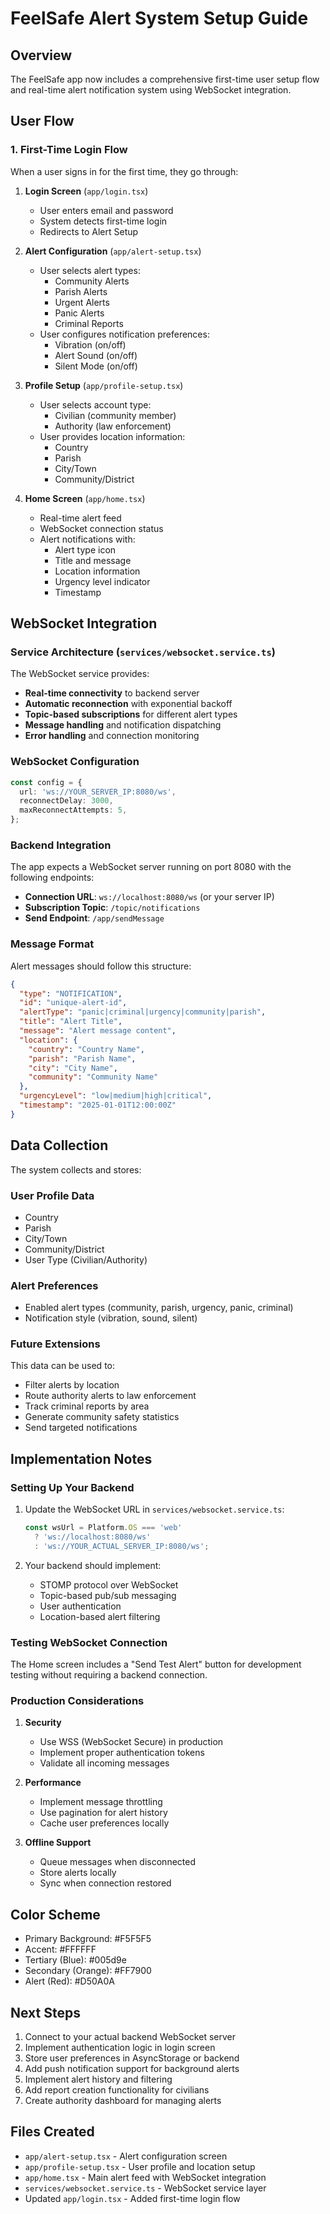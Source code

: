 # FeelSafe Alert System Setup Guide

## Overview

The FeelSafe app now includes a comprehensive first-time user setup flow and real-time alert notification system using WebSocket integration.

## User Flow

### 1. First-Time Login Flow
When a user signs in for the first time, they go through:

1. **Login Screen** (`app/login.tsx`)
   - User enters email and password
   - System detects first-time login
   - Redirects to Alert Setup

2. **Alert Configuration** (`app/alert-setup.tsx`)
   - User selects alert types:
     - Community Alerts
     - Parish Alerts
     - Urgent Alerts
     - Panic Alerts
     - Criminal Reports
   - User configures notification preferences:
     - Vibration (on/off)
     - Alert Sound (on/off)
     - Silent Mode (on/off)

3. **Profile Setup** (`app/profile-setup.tsx`)
   - User selects account type:
     - Civilian (community member)
     - Authority (law enforcement)
   - User provides location information:
     - Country
     - Parish
     - City/Town
     - Community/District

4. **Home Screen** (`app/home.tsx`)
   - Real-time alert feed
   - WebSocket connection status
   - Alert notifications with:
     - Alert type icon
     - Title and message
     - Location information
     - Urgency level indicator
     - Timestamp

## WebSocket Integration

### Service Architecture (`services/websocket.service.ts`)

The WebSocket service provides:

- **Real-time connectivity** to backend server
- **Automatic reconnection** with exponential backoff
- **Topic-based subscriptions** for different alert types
- **Message handling** and notification dispatching
- **Error handling** and connection monitoring

### WebSocket Configuration

```typescript
const config = {
  url: 'ws://YOUR_SERVER_IP:8080/ws',
  reconnectDelay: 3000,
  maxReconnectAttempts: 5,
};
```

### Backend Integration

The app expects a WebSocket server running on port 8080 with the following endpoints:

- **Connection URL**: `ws://localhost:8080/ws` (or your server IP)
- **Subscription Topic**: `/topic/notifications`
- **Send Endpoint**: `/app/sendMessage`

### Message Format

Alert messages should follow this structure:

```json
{
  "type": "NOTIFICATION",
  "id": "unique-alert-id",
  "alertType": "panic|criminal|urgency|community|parish",
  "title": "Alert Title",
  "message": "Alert message content",
  "location": {
    "country": "Country Name",
    "parish": "Parish Name",
    "city": "City Name",
    "community": "Community Name"
  },
  "urgencyLevel": "low|medium|high|critical",
  "timestamp": "2025-01-01T12:00:00Z"
}
```

## Data Collection

The system collects and stores:

### User Profile Data
- Country
- Parish
- City/Town
- Community/District
- User Type (Civilian/Authority)

### Alert Preferences
- Enabled alert types (community, parish, urgency, panic, criminal)
- Notification style (vibration, sound, silent)

### Future Extensions
This data can be used to:
- Filter alerts by location
- Route authority alerts to law enforcement
- Track criminal reports by area
- Generate community safety statistics
- Send targeted notifications

## Implementation Notes

### Setting Up Your Backend

1. Update the WebSocket URL in `services/websocket.service.ts`:
   ```typescript
   const wsUrl = Platform.OS === 'web'
     ? 'ws://localhost:8080/ws'
     : 'ws://YOUR_ACTUAL_SERVER_IP:8080/ws';
   ```

2. Your backend should implement:
   - STOMP protocol over WebSocket
   - Topic-based pub/sub messaging
   - User authentication
   - Location-based alert filtering

### Testing WebSocket Connection

The Home screen includes a "Send Test Alert" button for development testing without requiring a backend connection.

### Production Considerations

1. **Security**
   - Use WSS (WebSocket Secure) in production
   - Implement proper authentication tokens
   - Validate all incoming messages

2. **Performance**
   - Implement message throttling
   - Use pagination for alert history
   - Cache user preferences locally

3. **Offline Support**
   - Queue messages when disconnected
   - Store alerts locally
   - Sync when connection restored

## Color Scheme

- Primary Background: #F5F5F5
- Accent: #FFFFFF
- Tertiary (Blue): #005d9e
- Secondary (Orange): #FF7900
- Alert (Red): #D50A0A

## Next Steps

1. Connect to your actual backend WebSocket server
2. Implement authentication logic in login screen
3. Store user preferences in AsyncStorage or backend
4. Add push notification support for background alerts
5. Implement alert history and filtering
6. Add report creation functionality for civilians
7. Create authority dashboard for managing alerts

## Files Created

- `app/alert-setup.tsx` - Alert configuration screen
- `app/profile-setup.tsx` - User profile and location setup
- `app/home.tsx` - Main alert feed with WebSocket integration
- `services/websocket.service.ts` - WebSocket service layer
- Updated `app/login.tsx` - Added first-time login flow
